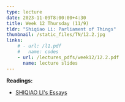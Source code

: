```yaml
---
type: lecture
date: 2023-11-09T8:00:00+4:30
title: Week 12 Thursday (11/9)
tldr: "Shiqiao Li: Parliament of Things"
thumbnail: /static_files/TN/12.2.jpg
links: 
    # - url: /l1.pdf
    #   name: codes
    - url: /lectures_pdfs/week12/12.2.pdf
      name: lecture slides
---
```

**Readings:**
- [SHIQIAO LI's Essays](/readings_pdfs/week12/TH/r1.pdf)


